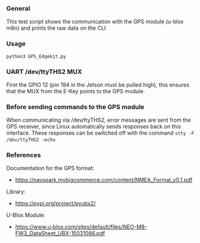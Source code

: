 ### General 

This test script shows the communication with the GPS module (u-blox m8n) and prints the raw data on the CLI. 

### Usage

`python3 GPS_Edgekit.py `

### UART /dev/ttyTHS2 MUX 

First the GPIO 12 (pin 194 in the Jetson must be pulled high), 
this ensures that the MUX from the E-Key points to the GPS module.

### Before sending commands to the GPS module

When communicating via /dev/ttyTHS2, error messages are sent from the GPS receiver, since Linux automatically sends responses back on this interface. These responses can be switched off with the command `stty -F /dev/ttyTHS2 -echo`.

### References

Documentation for the GPS format: 
- https://navspark.mybigcommerce.com/content/NMEA_Format_v0.1.pdf

Library:
- https://pypi.org/project/pyubx2/

U-Blox Module: 
- https://www.u-blox.com/sites/default/files/NEO-M8-FW3_DataSheet_UBX-15031086.pdf
